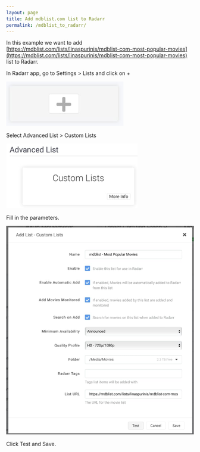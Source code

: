```yaml
---
layout: page
title: Add mdblist.com list to Radarr
permalink: /mdblist_to_radarr/
---
```


In this example we want to add  
[https://mdblist.com/lists/linaspurinis/mdblist-com-most-popular-movies](https://mdblist.com/lists/linaspurinis/mdblist-com-most-popular-movies) list to Radarr.  

In Radarr app, go to Settings > Lists and click on +

![My helpful screenshot](/assets/radarr_plus.jpg)

Select Advanced List > Custom Lists

![My helpful screenshot](/assets/radarr_custom_list_select.jpg)

Fill in the parameters.  

![My helpful screenshot](/assets/radarr_mdblist_list.jpg)

Click Test and Save.